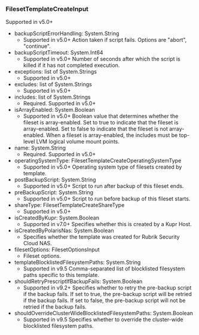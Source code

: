 ### FilesetTemplateCreateInput
Supported in v5.0+

- backupScriptErrorHandling: System.String
  - Supported in v5.0+
Action taken if script fails. Options are "abort", "continue".
- backupScriptTimeout: System.Int64
  - Supported in v5.0+
Number of seconds after which the script is killed if it has not completed execution.
- exceptions: list of System.Strings
  - Supported in v5.0+
- excludes: list of System.Strings
  - Supported in v5.0+
- includes: list of System.Strings
  - Required. Supported in v5.0+
- isArrayEnabled: System.Boolean
  - Supported in v5.0+
Boolean value that determines whether the fileset is array-enabled. Set to true to indicate that the fileset is array-enabled. Set to false to indicate that the fileset is not array-enabled. When a fileset is array-enabled, the includes must be top-level LVM logical volume mount points.
- name: System.String
  - Required. Supported in v5.0+
- operatingSystemType: FilesetTemplateCreateOperatingSystemType
  - Supported in v5.0+
Operating system type of filesets created by template.
- postBackupScript: System.String
  - Supported in v5.0+
Script to run after backup of this fileset ends.
- preBackupScript: System.String
  - Supported in v5.0+
Script to run before backup of this fileset starts.
- shareType: FilesetTemplateCreateShareType
  - Supported in v5.0+
- isCreatedByKupr: System.Boolean
  - Supported in v7.0+
Specifies whether this is created by a Kupr Host.
- isCreatedByPolarisNas: System.Boolean
  - Specifies whether the template was created for Rubrik Security Cloud NAS.
- filesetOptions: FilesetOptionsInput
  - Fileset options.
- templateBlocklistedFilesystemPaths: System.String
  - Supported in v9.5
Comma-separated list of blocklisted filesystem paths specific to this template.
- shouldRetryPrescriptIfBackupFails: System.Boolean
  - Supported in v9.2+
Specifies whether to retry the pre-backup script if the backup fails. If set to true, the pre-backup script will be retried if the backup fails. If set to false, the pre-backup script will not be retried if the backup fails.
- shouldOverrideClusterWideBlocklistedFilesystemPaths: System.Boolean
  - Supported in v9.5
Specifies whether to override the cluster-wide blocklisted filesystem paths.
